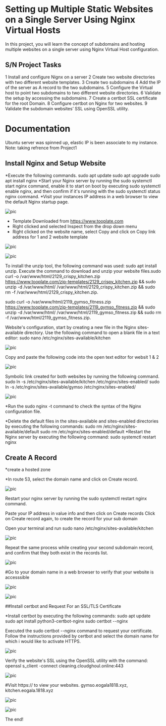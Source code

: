 # Setting up Multiple Static Websites on a Single Server Using Nginx Virtual Hosts
In this project, you will learn the concept of subdomains and hosting multiple websites on a single server using Nginx Virtual Host configuration.
## S/N	Project Tasks
1	Install and configure Nignx on a server
2	Create two website directories with two different website templates.
3	Create two subdomains
4	Add the IP of the server as A record to the two subdomains.
5	Configure the Virtual host to point two subdomains to two different website directories.
6	Validate the setup by accessing the subdomains.
7	Create a certbot SSL certificate for the root Domain.
8	Configure certbot on Nginx for two websites.
9	Validate the subdomain websites’ SSL using OpenSSL utility.
# Documentation
Ubuntu server was spinned up, elastic IP is been associate to my instance.   Note: taking refrence from Project1
## Install Nginx and Setup Website
*Execute the following commands.
sudo apt update
sudo apt upgrade
sudo apt install nginx
*Start your Nginx server by running the sudo systemctl start nginx command, enable it to start on boot by executing sudo systemctl enable nginx, and then confirm if it's running with the sudo systemctl status nginx command.
*Visit your instances IP address in a web browser to view the default Nginx startup page.

![pic](img/(img1).png)

* Template Downloaded from https://www.tooplate.com
* Right clicked and selected Inspect from the drop down menu
* Right clicked on the website name, select Copy and click on Copy link address for 1 and 2 website template

![pic](img/(img2).png)

![pic](img/(img3).png)

To install the unzip tool, the following command was used: sudo apt install unzip.
Execute the command to download and unzip your website files.sudo curl -o /var/www/html/2129_crispy_kitchen.zip https://www.tooplate.com/zip-templates/2129_crispy_kitchen.zip && sudo unzip -d /var/www/html/ /var/www/html/2129_crispy_kitchen.zip && sudo rm -f /var/www/html/2129_crispy_kitchen.zip.

sudo curl -o /var/www/html/2119_gymso_fitness.zip https://www.tooplate.com/zip-templates/2119_gymso_fitness.zip && sudo unzip -d /var/www/html/ /var/www/html/2119_gymso_fitness.zip && sudo rm -f /var/www/html/2119_gymso_fitness.zip.

Website's configuration, start by creating a new file in the Nginx sites-available directory. Use the following command to open a blank file in a text editor: sudo nano /etc/nginx/sites-available/kitchen

![pic](img/(img4).png)

Copy and paste the following code into the open text editor for websit 1 & 2

![pic](img/(img5).png)

Symbolic link  created for both websites by running the following command. sudo ln -s /etc/nginx/sites-available/kitchen /etc/nginx/sites-enabled/ sudo ln -s /etc/nginx/sites-available/gymso /etc/nginx/sites-enabled/

![pic](img/(img6).png)

*Run the sudo nginx -t command to check the syntax of the Nginx configuration file.

*Delete the default files in the sites-available and sites-enabled directories by executing the following commands:
sudo rm /etc/nginx/sites-available/default
sudo rm /etc/nginx/sites-enabled/default
*Restart the Nginx server by executing the following command: sudo systemctl restart nginx

## Create A Record
*create a hosted zone

*In route 53, select the domain name and click on Create record.

![pic](img/img7.png)


Restart your nginx server by running the sudo systemctl restart nginx command.

Paste your IP address in value info and then click on Create records
Click on Create record again, to create the record for your sub domain

Open your terminal and run sudo nano /etc/nginx/sites-available/kitchen

![pic](img/img8.png)

Repeat the same process while creating your second subdomain record, and confirm that they both exist in the records list.

![pic](img/img9.png)

#Go to your domain name in a web browser to verify that your website is accesssible

![pic](img/img10.png)


![pic](img/(img11).png)

##Install certbot and Request For an SSL/TLS Certificate

*Install certbot by executing the following commands: sudo apt update sudo apt install python3-certbot-nginx sudo certbot --nginx


Executed the sudo certbot --nginx command to request your certificate. Follow the instructions provided by certbot and select the domain name for which i would like to activate HTTPS.

![pic](img/img12a.png)

Verify the website's SSL using the OpenSSL utility with the command: openssl s_client -connect cleaning.cloudghoul.online:443

![pic](img/12b.png)

#Visit https://<domain name> to view your websites. gymso.eogala1818.xyz, kitchen.eogala.1818.xyz


![pic](img/img12.png)

![pic](img/img13.png)

The end!









